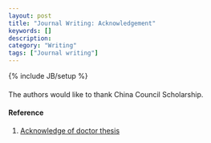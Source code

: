 ```yaml
---
layout: post
title: "Journal Writing: Acknowledgement"
keywords: []
description: 
category: "Writing"
tags: ["Journal writing"]
---
```

{% include JB/setup %}

#### 
The authors would like to thank China Council Scholarship. 






#### Reference
1. [Acknowledge of doctor thesis](https://www.gildeprint.nl/en/2019/03/07/6-tips-for-writing-your-thesis-acknowledgements/)
